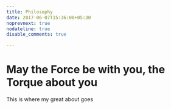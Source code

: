 ```yaml
---
title: Philosophy
date: 2017-06-07T15:36:00+05:30
noprevnext: true
nodateline: true
disable_comments: true

---
```


# May the Force be with you, the Torque about you

This is where my great about goes
